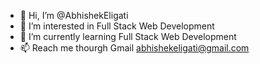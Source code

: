 - 👋 Hi, I’m @AbhishekEligati
- 👀 I’m interested in Full Stack Web Development
- 🌱 I’m currently learning Full Stack Web Development
- 📫 Reach me thourgh Gmail abhishekeligati@gmail.com

